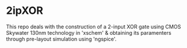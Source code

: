 # 2ipXOR
This repo deals with the construction of a 2-input XOR gate using CMOS Skywater 130nm technology in 'xschem' & obtaining its paramenters through pre-layout simulation using 'ngspice'. 
